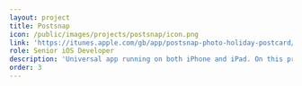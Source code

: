 ```yaml
---
layout: project
title: Postsnap
icon: /public/images/projects/postsnap/icon.png
link: 'https://itunes.apple.com/gb/app/postsnap-photo-holiday-postcard/id650814139?mt=8'
role: Senior iOS Developer
description: 'Universal app running on both iPhone and iPad. On this project I took care of the photo editor, alongside the usual UIKit I had to learn the most obscure sides of CoreImage, CoreGraphicts and CoreText.'
order: 3
---
```

